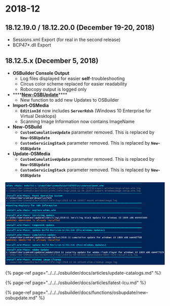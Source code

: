 # 2018-12

## 18.12.19.0 / 18.12.20.0 \(December 19-20, 2018\)

* Sessions.xml Export \(for real in the second release\)
* BCP47\*.dll Export

## 18.12.5.x \(December 5, 2018\)

* **OSBuilder Console Output**
  * Log files displayed for easier **self**-troubleshooting
  * Circus color scheme replaced for easier readability
  * Robocopy output is logged only
* \*\*\*\*[**New-OSBUpdate**](../../../osbuilder/docs/functions/osbupdate/new-osbupdate.md)\*\*\*\*
  * New function to add new Updates to OSBuilder
* **Import-OSMedia**
  * **`EditionId`** now includes **`ServerRdsh`** \(Windows 10 Enterprise for Virtual Desktops\)
  * Scanning Image Information now contains ImageName
* **New-OSBuild**
  * **`CustomCumulativeUpdate`** parameter removed.  This is replaced by **`New-OSBUpdate`**
  * **`CustomServicingStack`** parameter removed.  This is replaced by **`New-OSBUpdate`**
* **Update-OSMedia**
  * **`CustomCumulativeUpdate`** parameter removed.  This is replaced by **`New-OSBUpdate`**
  * **`CustomServicingStack`** parameter removed.  This is replaced by **`New-OSBUpdate`**

![Updated Console Output](../../../.gitbook/assets/2018-12-04_16-35-53.png)

{% page-ref page="../../../osbuilder/docs/articles/update-catalogs.md" %}

{% page-ref page="../../../osbuilder/docs/articles/latest-lcu.md" %}

{% page-ref page="../../../osbuilder/docs/functions/osbupdate/new-osbupdate.md" %}



